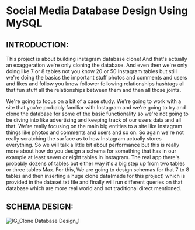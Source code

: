 # Social Media Database Design Using MySQL

## INTRODUCTION:

This project is about building instagram database clone! And that's actually an exaggeration we're only cloning the database. And even then we're only doing like 7 or 8 
tables not you know 20 or 50 Instagram tables but still we're doing the basics the important stuff photos and comments and users and likes and follow you know follower
following relationships hashtags all that fun stuff all the relationships between them and then all those joints.


We're going to focus on a bit of a case study. We're going to work with a site that you're probably familiar with Instagram and we're going to try and clone the database for 
some of the basic functionality so we're not going to be diving into like advertising and keeping track of our users data and all that. We're really focusing on the main big
entities to a site like Instagram things like photos and comments and users and so on. So again we're not really scratching the surface as to how Instagram actually stores
everything. So we will talk a little bit about performance but this is really more about how do you design a schema for something that has in our example at least seven or eight
tables in Instagram. The real app there's probably dozens of tables but either way it's a big step up from two tables or three tables Max. For this, We are going to design schemas
for that 7 to 8 tables and then inserting a huge clone data(made for this project) which is provided in the dataset.txt file and finally will run different queries on that
database which are more real world and not traditional direct mentioned.

## SCHEMA DESIGN:
 
![IG_Clone Database Design_1](https://user-images.githubusercontent.com/75497581/124498945-d28d0b80-ddda-11eb-9348-52ba1ffb4e53.jpg)


